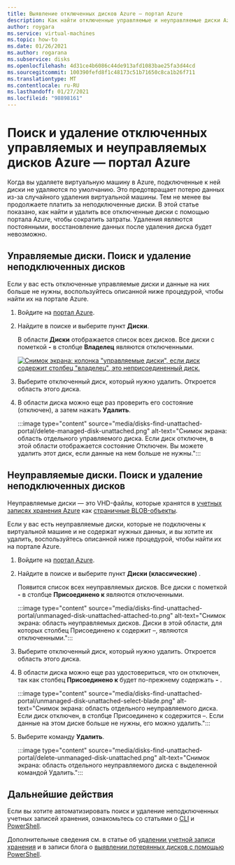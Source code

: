 ```yaml
---
title: Выявление отключенных дисков Azure — портал Azure
description: Как найти отключенные управляемые и неуправляемые диски Azure (виртуальные жесткие диски и страничные BLOB-объекты) с помощью портала Azure.
author: roygara
ms.service: virtual-machines
ms.topic: how-to
ms.date: 01/26/2021
ms.author: rogarana
ms.subservice: disks
ms.openlocfilehash: 4d31ce4b6086c44de913afd1083bae25fa3d44cd
ms.sourcegitcommit: 100390fefd8f1c48173c51b71650c8ca1b26f711
ms.translationtype: MT
ms.contentlocale: ru-RU
ms.lasthandoff: 01/27/2021
ms.locfileid: "98898161"
---
```

# <a name="find-and-delete-unattached-azure-managed-and-unmanaged-disks---azure-portal"></a>Поиск и удаление отключенных управляемых и неуправляемых дисков Azure — портал Azure

Когда вы удаляете виртуальную машину в Azure, подключенные к ней диски не удаляются по умолчанию. Это предотвращает потерю данных из-за случайного удаления виртуальной машины. Тем не менее вы продолжаете платить за неподключенные диски. В этой статье показано, как найти и удалить все отключенные диски с помощью портала Azure, чтобы сократить затраты. Удаления являются постоянными, восстановление данных после удаления диска будет невозможно.

## <a name="managed-disks-find-and-delete-unattached-disks"></a>Управляемые диски. Поиск и удаление неподключенных дисков

Если у вас есть отключенные управляемые диски и данные на них больше не нужны, воспользуйтесь описанной ниже процедурой, чтобы найти их на портале Azure.

1. Войдите на [портал Azure](https://portal.azure.com/).
1. Найдите в поиске и выберите пункт **Диски**.

    В области **Диски** отображается список всех дисков. Все диски с пометкой **-** в столбце **Владелец** являются отключенными.

    [![Снимок экрана: колонка "управляемые диски", если диск содержит столбец "владелец", это неприсоединенный диск.](media/disks-find-unattached-portal/managed-disk-unattached-owner.png)](media/disks-find-unattached-portal/managed-disk-owner-unattached.png#lightbox)

1. Выберите отключенный диск, который нужно удалить. Откроется область этого диска.
1. В области диска можно еще раз проверить его состояние (отключен), а затем нажать **Удалить**.

    :::image type="content" source="media/disks-find-unattached-portal/delete-managed-disk-unattached.png" alt-text="Снимок экрана: область отдельного управляемого диска. Если диск отключен, в этой области отображается состояние Отключен. Вы можете удалить этот диск, если данные на нем больше не нужны.":::

## <a name="unmanaged-disks-find-and-delete-unattached-disks"></a>Неуправляемые диски. Поиск и удаление неподключенных дисков

Неуправляемые диски — это VHD-файлы, которые хранятся в [учетных записях хранения Azure](../storage/common/storage-account-overview.md) как [страничные BLOB-объекты](/rest/api/storageservices/understanding-block-blobs--append-blobs--and-page-blobs#about-page-blobs).

Если у вас есть неуправляемые диски, которые не подключены к виртуальной машине и не содержат нужных данных, и вы хотите их удалить, воспользуйтесь описанной ниже процедурой, чтобы найти их на портале Azure.

1. Войдите на [портал Azure](https://portal.azure.com/).
1. Найдите в поиске и выберите пункт **Диски (классические)** .

    Появится список всех неуправляемых дисков. Все диски с пометкой **-** в столбце **Присоединено к** являются отключенными.

    :::image type="content" source="media/disks-find-unattached-portal/unmanaged-disk-unattached-attached-to.png" alt-text="Снимок экрана: область неуправляемых дисков. Диски в этой области, для которых столбец Присоединено к содержит –, являются отключенными.":::

1. Выберите отключенный диск, который нужно удалить. Откроется область этого диска.

1. В области диска можно еще раз удостовериться, что он отключен, так как столбец **Присоединено к** будет по-прежнему содержать **-** .

    :::image type="content" source="media/disks-find-unattached-portal/unmanaged-disk-unattached-select-blade.png" alt-text="Снимок экрана: область отдельного неуправляемого диска. Если диск отключен, в столбце Присоединено к содержится –. Если данные на этом диске больше не нужны, его можно удалить.":::

1. Выберите команду **Удалить**.

    :::image type="content" source="media/disks-find-unattached-portal/delete-unmanaged-disk-unattached.png" alt-text="Снимок экрана: область отдельного неуправляемого диска с выделенной командой Удалить.":::

## <a name="next-steps"></a>Дальнейшие действия

Если вы хотите автоматизировать поиск и удаление неподключенных учетных записей хранения, ознакомьтесь со статьями о [CLI](linux/find-unattached-disks.md) и [PowerShell](windows/find-unattached-disks.md).

Дополнительные сведения см. в статье об [удалении учетной записи хранения](../storage/common/storage-account-create.md#delete-a-storage-account) и в записи блога о [выявлении потерянных дисков с помощью PowerShell](/archive/blogs/ukplatforms/azure-cost-optimisation-series-identify-orphaned-disks-using-powershell).
